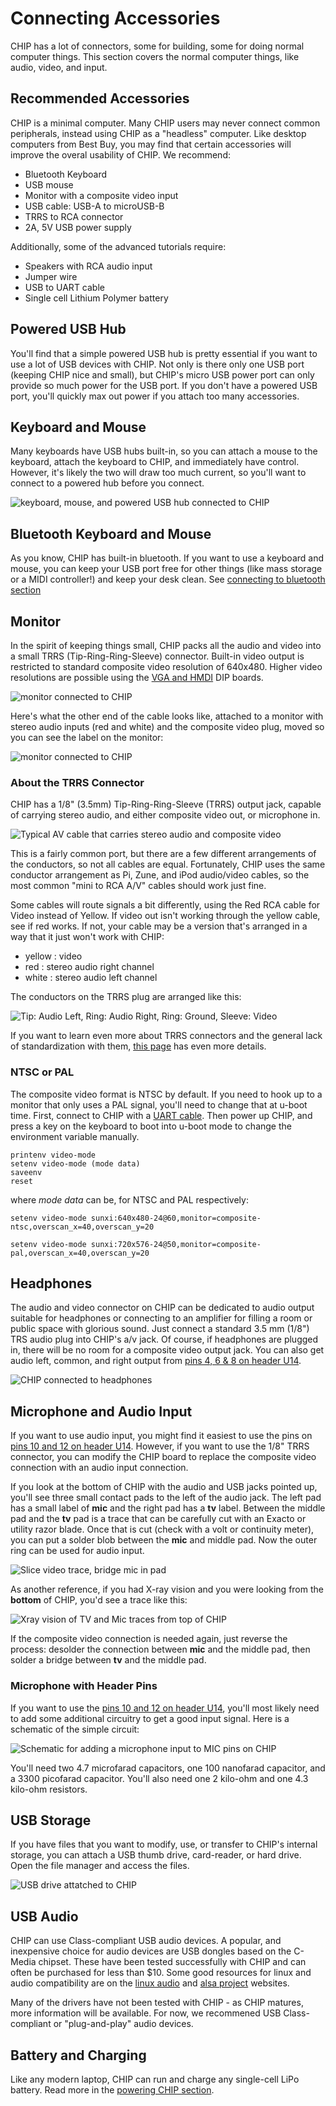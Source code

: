 # Connecting Accessories
CHIP has a lot of connectors, some for building, some for doing normal computer things. This section covers the normal computer things, like audio, video, and input.

## Recommended Accessories
CHIP is a minimal computer. Many CHIP users may never connect common peripherals, instead using CHIP as a "headless" computer.
Like desktop computers from Best Buy, you may find that certain accessories will improve the overal usability of CHIP. We recommend:

  * Bluetooth Keyboard
  * USB mouse
  * Monitor with a composite video input
  * USB cable: USB-A to microUSB-B
  * TRRS to RCA connector
  * 2A, 5V USB power supply

Additionally, some of the advanced tutorials require:

  * Speakers with RCA audio input
  * Jumper wire
  * USB to UART cable
  * Single cell Lithium Polymer battery

## Powered USB Hub
You'll find that a simple powered USB hub is pretty essential if you want to use a lot of USB devices with CHIP.
Not only is there only one USB port (keeping CHIP nice and small), but CHIP's micro USB power port can only provide so much power for the USB port. If you don't have a powered USB port, you'll quickly max out power if you attach too many accessories.

## Keyboard and Mouse
Many keyboards have USB hubs built-in, so you can attach a mouse to the keyboard, attach the keyboard to CHIP, and immediately have control. However, it's likely the two will draw too much current, so you'll want to connect to a powered hub before you connect.

![keyboard, mouse, and powered USB hub connected to CHIP](/images/chip_usbconnections.jpg)

## Bluetooth Keyboard and Mouse
As you know, CHIP has built-in bluetooth. If you want to use a keyboard and mouse, you can keep your USB port free for other things (like mass storage or a MIDI controller!) and keep your desk clean. See [connecting to bluetooth section](#bluetooth)

## Monitor
In the spirit of keeping things small, CHIP packs all the audio and video into a small TRRS (Tip-Ring-Ring-Sleeve) connector. Built-in video output is restricted to standard composite video resolution of 640x480. Higher video resolutions are possible using the [VGA and HMDI](https://getchip.com/pages/store) DIP boards.

![monitor connected to CHIP](/images/chip_withmonitor.jpg)

Here's what the other end of the cable looks like, attached to a monitor with stereo audio inputs (red and white) and the composite video plug, moved so you can see the label on the monitor:

![monitor connected to CHIP](/images/chip_withmonitor_cnxn.jpg)

### About the TRRS Connector
CHIP has a 1/8" (3.5mm) Tip-Ring-Ring-Sleeve (TRRS) output jack, capable of carrying stereo audio, and either composite video out, or microphone in.

![Typical AV cable that carries stereo audio and composite video](/images/avcable.jpg)

This is a fairly common port, but there are a few different arrangements of the conductors, so not all cables are equal.  Fortunately, CHIP uses the same conductor arrangement as Pi, Zune, and iPod audio/video cables, so the most common "mini to RCA A/V" cables should work just fine.

Some cables will route signals a bit differently, using the Red RCA cable for Video instead of Yellow.  If video out isn't working through the yellow cable, see if red works.  If not, your cable may be a version that's arranged in a way that it just won't work with CHIP:

  * yellow : video
  * red : stereo audio right channel
  * white : stereo audio left channel

The conductors on the TRRS plug are arranged like this:

![Tip: Audio Left, Ring: Audio Right, Ring: Ground, Sleeve: Video](/images/trrs_annotated.jpg)

If you want to learn even more about TRRS connectors and the general lack of standardization with them, [this page](http://wiki.robotz.com/index.php/TRRS_Phono_Plug) has even more details.

### NTSC or PAL
The composite video format is NTSC by default. If you need to hook up to a monitor that only uses a PAL signal, you'll need to change that at u-boot time.
First, connect to CHIP with a [UART cable](#usb-to-uart-serial-connection).
Then power up CHIP, and press a key on the keyboard to boot into u-boot mode to change the environment variable manually.

```shell
printenv video-mode
setenv video-mode (mode data)
saveenv
reset
```
where *mode data* can be, for NTSC and PAL respectively:

```shell
setenv video-mode sunxi:640x480-24@60,monitor=composite-ntsc,overscan_x=40,overscan_y=20

setenv video-mode sunxi:720x576-24@50,monitor=composite-pal,overscan_x=40,overscan_y=20

```

## Headphones
The audio and video connector on CHIP can be dedicated to audio output suitable for headphones or connecting to an amplifier for filling a room or public space with glorious sound.
Just connect a standard 3.5 mm (1/8") TRS audio plug into CHIP's a/v jack. Of course, if headphones are plugged in, there will be no room for a composite video output jack. You can also get audio left, common, and right output from [pins 4, 6 & 8 on header U14](#pin-headers).

![CHIP connected to headphones](/images/chip_withaudio.jpg)

## Microphone and Audio Input
If you want to use audio input, you might find it easiest to use the pins on [pins 10 and 12 on header U14](#pin-headers). However, if you want to use the 1/8" TRRS connector, you can modify the CHIP board to replace the composite video connection with an audio input connection.

If you look at the bottom of CHIP with the audio and USB jacks pointed up, you'll see three small contact pads to the left of the audio jack. The left pad has a small label of **mic** and the right pad has a **tv** label. Between the middle pad and the **tv** pad is a trace that can be carefully cut with an Exacto or utility razor blade. Once that is cut (check with a volt or continuity meter), you can put a solder blob between the **mic** and middle pad. Now the outer ring can be used for audio input.

![Slice video trace, bridge mic in pad](/images/chip_audioinbridge.jpg)

As another reference, if you had X-ray vision and you were looking from the **bottom** of CHIP, you'd see a trace like this:

![Xray vision of TV and Mic traces from top of CHIP](/images/chip_tvmonxray.jpg)

If the composite video connection is needed again, just reverse the process: desolder the connection between **mic** and the middle pad, then solder a bridge between **tv** and the middle pad.

### Microphone with Header Pins
If you want to use the [pins 10 and 12 on header U14](#pin-headers), you'll most likely need to add some additional circuitry to get a good input signal. Here is a schematic of the simple circuit:

![Schematic for adding a microphone input to MIC pins on CHIP](/images/microphone_schematic.jpg)

You'll need two 4.7 microfarad capacitors, one 100 nanofarad capacitor, and a 3300 picofarad capacitor. You'll also need one 2 kilo-ohm and one 4.3 kilo-ohm resistors.

## USB Storage
If you have files that you want to modify, use, or transfer to CHIP's internal storage, you can attach a USB thumb drive, card-reader, or hard drive. Open the file manager and access the files.

![USB drive attatched to CHIP](/images/chip_usbstorage.jpg)

## USB Audio
CHIP can use Class-compliant USB audio devices. A popular, and inexpensive choice for audio devices are USB dongles based on the C-Media chipset. These have been tested successfully with CHIP and can often be purchased for less than $10. Some good resources for linux and audio compatibility are on the [linux audio](http://wiki.linuxaudio.org/wiki/hardware_matrix) and [alsa project](http://www.alsa-project.org/main/index.php/Matrix:Main) websites.


Many of the drivers have not been tested with CHIP - as CHIP matures, more information will be available. For now, we recommened USB Class-compliant or "plug-and-play" audio devices.

## Battery and Charging
Like any modern laptop, CHIP can run and charge any single-cell LiPo battery. Read more in the [powering CHIP section](#power-up).
